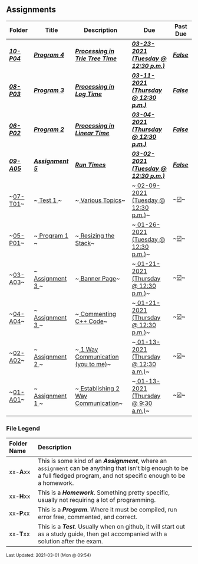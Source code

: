 ## Assignments

| Folder | Title | Description | Due | Past Due |
|-----|-----|-----|-----|-----|
| ***<a href="https://github.com/rugbyprof/3013-Algorithms/tree/master/Assignments/10-P04">10-P04</a>*** | ***<a href="https://github.com/rugbyprof/3013-Algorithms/tree/master/Assignments/10-P04"> Program 4 </a>*** | ***<a href="https://github.com/rugbyprof/3013-Algorithms/tree/master/Assignments/10-P04"> Processing in Trie Tree Time</a>*** | ***<a href="https://github.com/rugbyprof/3013-Algorithms/tree/master/Assignments/10-P04"> 03-23-2021 (Tuesday @ 12:30 p.m.)</a>*** | ***<a href="https://github.com/rugbyprof/3013-Algorithms/tree/master/Assignments/10-P04">False</a>*** |
| ***<a href="https://github.com/rugbyprof/3013-Algorithms/tree/master/Assignments/08-P03">08-P03</a>*** | ***<a href="https://github.com/rugbyprof/3013-Algorithms/tree/master/Assignments/08-P03"> Program 3 </a>*** | ***<a href="https://github.com/rugbyprof/3013-Algorithms/tree/master/Assignments/08-P03"> Processing in Log Time</a>*** | ***<a href="https://github.com/rugbyprof/3013-Algorithms/tree/master/Assignments/08-P03"> 03-11-2021 (Thursday @ 12:30 p.m.)</a>*** | ***<a href="https://github.com/rugbyprof/3013-Algorithms/tree/master/Assignments/08-P03">False</a>*** |
| ***<a href="https://github.com/rugbyprof/3013-Algorithms/tree/master/Assignments/06-P02">06-P02</a>*** | ***<a href="https://github.com/rugbyprof/3013-Algorithms/tree/master/Assignments/06-P02"> Program 2 </a>*** | ***<a href="https://github.com/rugbyprof/3013-Algorithms/tree/master/Assignments/06-P02"> Processing in Linear Time</a>*** | ***<a href="https://github.com/rugbyprof/3013-Algorithms/tree/master/Assignments/06-P02"> 03-04-2021 (Thursday @ 12:30 p.m.)</a>*** | ***<a href="https://github.com/rugbyprof/3013-Algorithms/tree/master/Assignments/06-P02">False</a>*** |
| ***<a href="https://github.com/rugbyprof/3013-Algorithms/tree/master/Assignments/09-A05">09-A05</a>*** | ***<a href="https://github.com/rugbyprof/3013-Algorithms/tree/master/Assignments/09-A05"> Assignment 5 </a>*** | ***<a href="https://github.com/rugbyprof/3013-Algorithms/tree/master/Assignments/09-A05"> Run Times</a>*** | ***<a href="https://github.com/rugbyprof/3013-Algorithms/tree/master/Assignments/09-A05"> 03-02-2021 (Tuesday @ 12:30 p.m.)</a>*** | ***<a href="https://github.com/rugbyprof/3013-Algorithms/tree/master/Assignments/09-A05">False</a>*** |
| ~<a href="https://github.com/rugbyprof/3013-Algorithms/tree/master/Assignments/07-T01">07-T01</a>~ | ~<a href="https://github.com/rugbyprof/3013-Algorithms/tree/master/Assignments/07-T01"> Test 1 </a>~ | ~<a href="https://github.com/rugbyprof/3013-Algorithms/tree/master/Assignments/07-T01"> Various Topics</a>~ | ~<a href="https://github.com/rugbyprof/3013-Algorithms/tree/master/Assignments/07-T01"> 02-09-2021 (Tuesday @ 12:30 p.m.)</a>~ | ~<a href="https://github.com/rugbyprof/3013-Algorithms/tree/master/Assignments/07-T01">:ballot_box_with_check:</a>~ |
| ~<a href="https://github.com/rugbyprof/3013-Algorithms/tree/master/Assignments/05-P01">05-P01</a>~ | ~<a href="https://github.com/rugbyprof/3013-Algorithms/tree/master/Assignments/05-P01"> Program 1 </a>~ | ~<a href="https://github.com/rugbyprof/3013-Algorithms/tree/master/Assignments/05-P01"> Resizing the Stack</a>~ | ~<a href="https://github.com/rugbyprof/3013-Algorithms/tree/master/Assignments/05-P01"> 01-26-2021 (Tuesday @ 12:30 p.m.)</a>~ | ~<a href="https://github.com/rugbyprof/3013-Algorithms/tree/master/Assignments/05-P01">:ballot_box_with_check:</a>~ |
| ~<a href="https://github.com/rugbyprof/3013-Algorithms/tree/master/Assignments/03-A03">03-A03</a>~ | ~<a href="https://github.com/rugbyprof/3013-Algorithms/tree/master/Assignments/03-A03"> Assignment 3 </a>~ | ~<a href="https://github.com/rugbyprof/3013-Algorithms/tree/master/Assignments/03-A03"> Banner Page</a>~ | ~<a href="https://github.com/rugbyprof/3013-Algorithms/tree/master/Assignments/03-A03"> 01-21-2021 (Thursday @ 12:30 p.m.)</a>~ | ~<a href="https://github.com/rugbyprof/3013-Algorithms/tree/master/Assignments/03-A03">:ballot_box_with_check:</a>~ |
| ~<a href="https://github.com/rugbyprof/3013-Algorithms/tree/master/Assignments/04-A04">04-A04</a>~ | ~<a href="https://github.com/rugbyprof/3013-Algorithms/tree/master/Assignments/04-A04"> Assignment 3 </a>~ | ~<a href="https://github.com/rugbyprof/3013-Algorithms/tree/master/Assignments/04-A04"> Commenting C++ Code</a>~ | ~<a href="https://github.com/rugbyprof/3013-Algorithms/tree/master/Assignments/04-A04"> 01-21-2021 (Thursday @ 12:30 p.m.)</a>~ | ~<a href="https://github.com/rugbyprof/3013-Algorithms/tree/master/Assignments/04-A04">:ballot_box_with_check:</a>~ |
| ~<a href="https://github.com/rugbyprof/3013-Algorithms/tree/master/Assignments/02-A02">02-A02</a>~ | ~<a href="https://github.com/rugbyprof/3013-Algorithms/tree/master/Assignments/02-A02"> Assignment 2 </a>~ | ~<a href="https://github.com/rugbyprof/3013-Algorithms/tree/master/Assignments/02-A02"> 1 Way Communication (you to me)</a>~ | ~<a href="https://github.com/rugbyprof/3013-Algorithms/tree/master/Assignments/02-A02"> 01-13-2021 (Thursday @ 12:30 a.m.)</a>~ | ~<a href="https://github.com/rugbyprof/3013-Algorithms/tree/master/Assignments/02-A02">:ballot_box_with_check:</a>~ |
| ~<a href="https://github.com/rugbyprof/3013-Algorithms/tree/master/Assignments/01-A01">01-A01</a>~ | ~<a href="https://github.com/rugbyprof/3013-Algorithms/tree/master/Assignments/01-A01"> Assignment 1 </a>~ | ~<a href="https://github.com/rugbyprof/3013-Algorithms/tree/master/Assignments/01-A01"> Establishing 2 Way Communication</a>~ | ~<a href="https://github.com/rugbyprof/3013-Algorithms/tree/master/Assignments/01-A01"> 01-13-2021 (Thursday @ 9:30 a.m.)</a>~ | ~<a href="https://github.com/rugbyprof/3013-Algorithms/tree/master/Assignments/01-A01">:ballot_box_with_check:</a>~ |

### File Legend

| Folder Name | Description |
|:-----------|:-------------|
|xx-**A**xx | This is some kind of an ***Assignment***, where an `assignment` can be anything that isn't big enough to be a full fledged program, and not specific enough to be a homework. |
|xx-**H**xx | This is a ***Homework***. Something pretty specific, usually not requiring a lot of programming. |
|xx-**P**xx | This is a ***Program***. Where it must be compiled, run error free, commented, and correct. |
|xx-**T**xx | This is a ***Test***. Usually when on github, it will start out as a study guide, then get accompanied with a solution after the exam. |

<sup>Last Updated: 2021-03-01 (Mon @ 09:54)</sup>